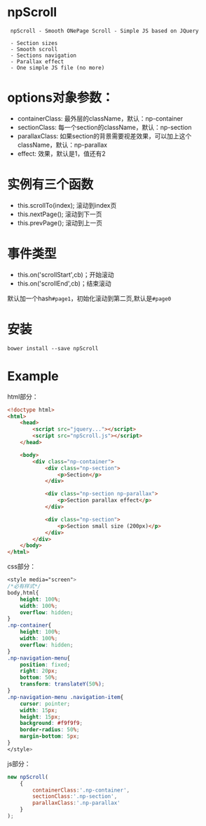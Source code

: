 # npScroll

     npScroll - Smooth ONePage Scroll - Simple JS based on JQuery

     - Section sizes
     - Smooth scroll
     - Sections navigation
     - Parallax effect
     - One simple JS file (no more)

# options对象参数：
 * containerClass: 最外层的className，默认：np-container
 * sectionClass: 每一个section的className，默认：np-section
 * parallaxClass: 如果section的背景需要视差效果，可以加上这个className，默认：np-parallax
 * effect: 效果，默认是1，值还有2

# 实例有三个函数
 * this.scrollTo(index); 滚动到index页
 * this.nextPage(); 滚动到下一页
 * this.prevPage(); 滚动到上一页

# 事件类型
 * this.on('scrollStart',cb)；开始滚动
 * this.on('scrollEnd',cb)；结束滚动

默认加一个hash`#page1`，初始化滚动到第二页,默认是`#page0`

# 安装

    bower install --save npScroll

# Example

html部分：
``` HTML
<!doctype html>
<html>
    <head>
        <script src="jquery..."></script>
        <script src="npScroll.js"></script>
    </head>

    <body>
        <div class="np-container">
            <div class="np-section">
                <p>Section</p>
            </div>

            <div class="np-section np-parallax">
                <p>Section parallax effect</p>
            </div>

            <div class="np-section">
                <p>Section small size (200px)</p>
            </div>
        </div>
    </body>
</html>
```
css部分：
``` css
<style media="screen">
/*必有样式*/
body,html{
    height: 100%;
    width: 100%;
    overflow: hidden;
}
.np-container{
    height: 100%;
    width: 100%;
    overflow: hidden;
}
.np-navigation-menu{
    position: fixed;
    right: 20px;
    bottom: 50%;
    transform: translateY(50%);
}
.np-navigation-menu .navigation-item{
    cursor: pointer;
    width: 15px;
    height: 15px;
    background: #f9f9f9;
    border-radius: 50%;
    margin-bottom: 5px;
}
</style>
```
js部分：
``` js
new npScroll(
    {
        containerClass:'.np-container',
        sectionClass:'.np-section',
        parallaxClass:'.np-parallax'
    }
);
```
